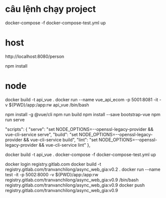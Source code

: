 # câu lệnh chạy project 
docker-compose -f docker-compose-test.yml up

# host

http://localhost:8080/person


npm install


# node
docker build -t api_vue .
docker run --name vue_api_ecom -p 5001:8081 -it -v ${PWD}/app:/app:rw api_vue /bin/bash



npm install -g @vue/cli
npm run build
npm install --save bootstrap-vue
npm run serve


"scripts": {
  "serve": "set NODE_OPTIONS=--openssl-legacy-provider && vue-cli-service serve",
  "build": "set NODE_OPTIONS=--openssl-legacy-provider && vue-cli-service build",
  "lint": "set NODE_OPTIONS=--openssl-legacy-provider && vue-cli-service lint"
},

docker build -t api_vue .
docker-compose -f docker-compose-test.yml up



docker login registry.gitlab.com
docker build -t registry.gitlab.com/tranvanchilong/async_web_gia:v0.2 . 
docker run --name test -it -p 5002:8000 -v ${PWD}/app:/app:rw registry.gitlab.com/tranvanchilong/async_web_gia:v0.9 /bin/bash 
registry.gitlab.com/tranvanchilong/async_web_gia:v0.9
docker push registry.gitlab.com/tranvanchilong/async_web_gia:v0.9


